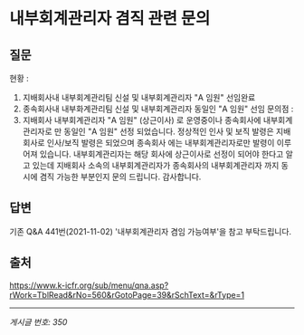 # 내부회계관리자 겸직 관련 문의

## 질문
현황 :
1. 지배회사내 내부회계관리팀 신설 및 내부회계관리자 "A 임원" 선임완료
2. 종속회사내 내부화계관리팀 신설 및 내부회계관리자 동일인 "A 임원" 선임
문의점 :
1. 지배회사 내부회계관리자 "A 임원" (상근이사) 로 운영중이나 종속회사에 내부회계관리자로 만 동일인 "A 임원" 선정 되었습니다.
정상적인 인사 및 보직 발령은 지배회사로 인사/보직 발령은 되었으며 종속회사 에는 내부회계관리자로만 발령이 이루어져 있습니다.
내부회계관리자는 해당 회사에 상근이사로 선정이 되어야 한다고 알고 있는데 지배회사 소속의 내부회계관리자가 종속회사의
내부회계관리자 까지 동시에 겸직 가능한 부분인지 문의 드립니다.
감사합니다.

## 답변
기존 Q&A 441번(2021-11-02) '내부회계관리자 겸임 가능여부'을 참고 부탁드립니다.

## 출처
https://www.k-icfr.org/sub/menu/qna.asp?rWork=TblRead&rNo=560&rGotoPage=39&rSchText=&rType=1

---
*게시글 번호: 350*
